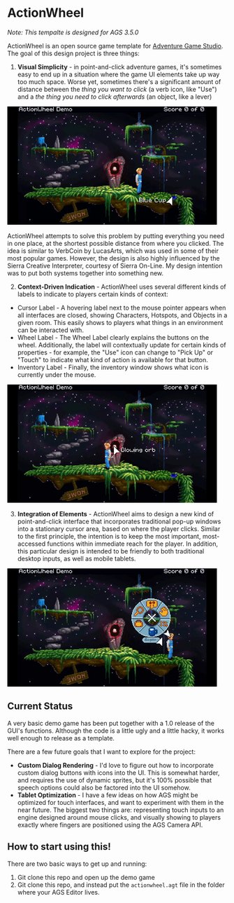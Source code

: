 # ActionWheel
_Note: This tempalte is designed for AGS 3.5.0_

ActionWheel is an open source game template for
[Adventure Game Studio](https://adventuregamestudio.co.uk). The goal of this
design project is three things:

1. **Visual Simplicity** - in point-and-click adventure games, it's sometimes easy
to end up in a situation where the game UI elements take up way too much space.
Worse yet, sometimes there's a significant amount of distance between the
 _thing you want to click_ (a verb icon, like "Use") and a _the thing you need to
 click afterwards_ (an object, like a lever)
 
 ![Picking up items](https://github.com/DeadSuperHero/ActionWheel/blob/main/Screenshots/pick-up-items.gif)

 ActionWheel attempts to solve this problem by putting everything you need in
 one place, at the shortest possible distance from where you clicked. The idea
 is similar to VerbCoin by LucasArts, which was used in some of their most
 popular games. However, the design is also highly influenced by the Sierra
 Creative Interpreter, courtesy of Sierra On-Line. My design intention was to
 put both systems together into something new.

 2. **Context-Driven Indication** - ActionWheel uses several different kinds of
 labels to indicate to players certain kinds of context:

 * Cursor Label - A hovering label next to the mouse pointer appears when
 all interfaces are closed, showing Characters, Hotspots, and Objects in a given
 room. This easily shows to players what things in an environment can be
 interacted with.
 * Wheel Label - The Wheel Label clearly explains the buttons on the wheel.
 Additionally, the label will contextually update for certain kinds of
 properties - for example, the "Use" icon can change to "Pick Up" or "Touch" to
 indicate what kind of action is available for that button.
 * Inventory Label - Finally, the inventory window shows what icon is currently
 under the mouse.
 
 ![Label-Switching for Actions](https://github.com/DeadSuperHero/ActionWheel/blob/main/Screenshots/multi-context.gif)

 3. **Integration of Elements** - ActionWheel aims to design a new kind of
 point-and-click interface that incorporates traditional pop-up windows into
 a stationary cursor area, based on where the player clicks. Similar to the first
 principle, the intention is to keep the most important, most-accessed functions
 within immediate reach for the player. In addition, this particular design is
 intended to be friendly to both traditional desktop inputs, as well as mobile
 tablets.
 
 ![Opening Inventory anywhere](https://github.com/DeadSuperHero/ActionWheel/blob/main/Screenshots/inv-open-2.gif)

 ## Current Status
 A very basic demo game has been put together with a 1.0 release of the GUI's
 functions. Although the code is a little ugly and a little hacky, it works well
 enough to release as a template.

 There are a few future goals that I want to explore for the project:
 * **Custom Dialog Rendering** - I'd love to figure out how to incorporate
 custom dialog buttons with icons into the UI. This is somewhat harder, and
 requires the use of dynamic sprites, but it's 100% possible that speech options
 could also be factored into the UI somehow.
 * **Tablet Optimization** - I have a few ideas on how AGS might be optimized
 for touch interfaces, and want to experiment with them in the near future. The
 biggest two things are: representing touch inputs to an engine designed around
 mouse clicks, and visually showing to players exactly where fingers are positioned
 using the AGS Camera API.

 ## How to start using this!

 There are two basic ways to get up and running:
 1. Git clone this repo and open up the demo game
 2. Git clone this repo, and instead put the `actionwheel.agt` file in the folder
 where your AGS Editor lives.
